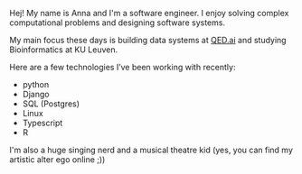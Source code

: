 Hej! My name is Anna and I'm a software engineer. I enjoy solving complex computational problems and designing software systems.

My main focus these days is building data systems at [QED.ai](https://qed.ai) and studying Bioinformatics at KU Leuven.

Here are a few technologies I’ve been working with recently:
- python
- Django
- SQL (Postgres)
- Linux
- Typescript
- R 

I'm also a huge singing nerd and a musical theatre kid (yes, you can find my artistic alter ego online ;)) 
